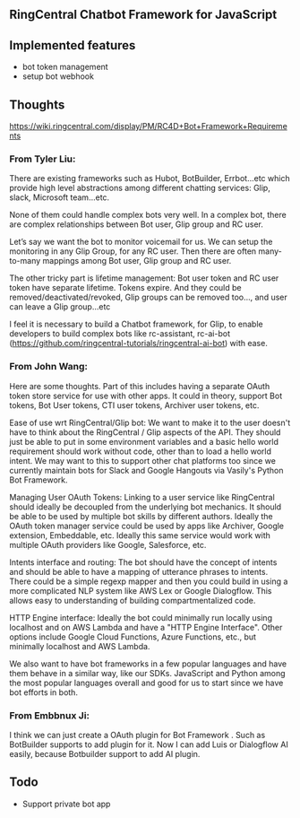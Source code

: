 ## RingCentral Chatbot Framework for JavaScript

## Implemented features

- bot token management
- setup bot webhook


## Thoughts

https://wiki.ringcentral.com/display/PM/RC4D+Bot+Framework+Requirements

### From Tyler Liu:

There are existing frameworks such as Hubot, BotBuilder, Errbot...etc which provide high level abstractions among different chatting services: Glip, slack, Microsoft team...etc.

None of them could handle complex bots very well.  In a complex bot, there are complex relationships between Bot user, Glip group and RC user.

Let’s say we want the bot to monitor voicemail for us. We can setup the monitoring in any Glip Group, for any RC user. Then there are often many-to-many mappings among Bot user, Glip group and RC user.

The other tricky part is lifetime management:  Bot user token and RC user token have separate lifetime. Tokens expire. And they could be removed/deactivated/revoked, Glip groups can be removed too…, and user can leave a Glip group…etc

I feel it is necessary to build a Chatbot framework, for Glip, to enable developers to build complex bots like rc-assistant, rc-ai-bot (https://github.com/ringcentral-tutorials/ringcentral-ai-bot) with ease.


### From John Wang:

Here are some thoughts. Part of this includes having a separate OAuth token store service for use with other apps. It could in theory, support Bot tokens, Bot User tokens, CTI user tokens, Archiver user tokens, etc.

Ease of use wrt RingCentral/Glip bot: We want to make it to the user doesn't have to think about the RingCentral / Glip aspects of the API. They should just be able to put in some environment variables and a basic hello world requirement should work without code, other than to load a hello world intent. We may want to this to support other chat platforms too since we currently maintain bots for Slack and Google Hangouts via Vasily's Python Bot Framework.

Managing User OAuth Tokens: Linking to a user service like RingCentral should ideally be decoupled from the underlying bot mechanics. It should be able to be used by multiple bot skills by different authors. Ideally the OAuth token manager service could be used by apps like Archiver, Google extension, Embeddable, etc. Ideally this same service would work with multiple OAuth providers like Google, Salesforce, etc.

Intents interface and routing: The bot should have the concept of intents and should be able to have a mapping of utterance phrases to intents. There could be a simple regexp mapper and then you could build in using a more complicated NLP system like AWS Lex or Google Dialogflow. This allows easy to understanding of building compartmentalized code.

HTTP Engine interface: Ideally the bot could minimally run locally using localhost and on AWS Lambda and have a "HTTP Engine Interface". Other options include Google Cloud Functions, Azure Functions, etc., but minimally localhost and AWS Lambda.

We also want to have bot frameworks in a few popular languages and have them behave in a similar way, like our SDKs. JavaScript and Python among the most popular languages overall and good for us to start since we have bot efforts in both.


### From Embbnux Ji:

I think we can just create a OAuth plugin for Bot Framework . Such as BotBuilder supports to add plugin for it.  Now I can add Luis or Dialogflow AI easily, because Botbuilder support to add AI plugin.


## Todo

- Support private bot app
